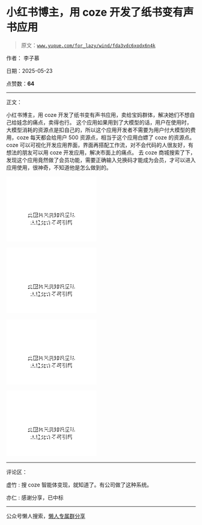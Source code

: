 # 小红书博主，用 coze 开发了纸书变有声书应用

> 原文：[`www.yuque.com/for_lazy/wind/fda3vdc6xodx6n4k`](https://www.yuque.com/for_lazy/wind/fda3vdc6xodx6n4k)

作者： 李子慕

日期：2025-05-23

点赞数：**64**

* * *

正文：

小红书博主，用 coze 开发了纸书变有声书应用，卖给宝妈群体，解决她们不想自己给娃念的痛点，卖得也行。
这个应用如果用到了大模型的话，用户在使用时，大模型消耗的资源点是扣自己的，所以这个应用开发者不需要为用户付大模型的费用，coze 每天都会给用户 500 资源点，相当于这个应用白嫖了 coze 的资源点。
coze 可以可视化开发应用界面，界面再搭配工作流，对不会代码的人很友好，有想法的朋友可以用 coze 开发应用，解决市面上的痛点。
去 coze 商城搜索了下，发现这个应用竟然做了会员功能，需要正确输入兑换码才能成为会员，才可以进入应用使用，很神奇，不知道他是怎么做到的。

![](img/286aedd4e82857ffac901e6f011ca54f.png "None")

![](img/5d231f9885a3c884748c23cbf4b8266b.png "None")

![](img/f746d55afcb5b8135ccd7b25d5e2dbe7.png "None")

![](img/9b0ce81cc735171b2e93d1a278b948d2.png "None")

* * *

评论区：

虚竹 : 搜 coze 智能体变现，就知道了。有公司做了这种系统。

亦仁 : 感谢分享，已中标

* * *

公众号懒人搜索，[懒人专属群分享](https://lazybook.fun/#/blog/group)